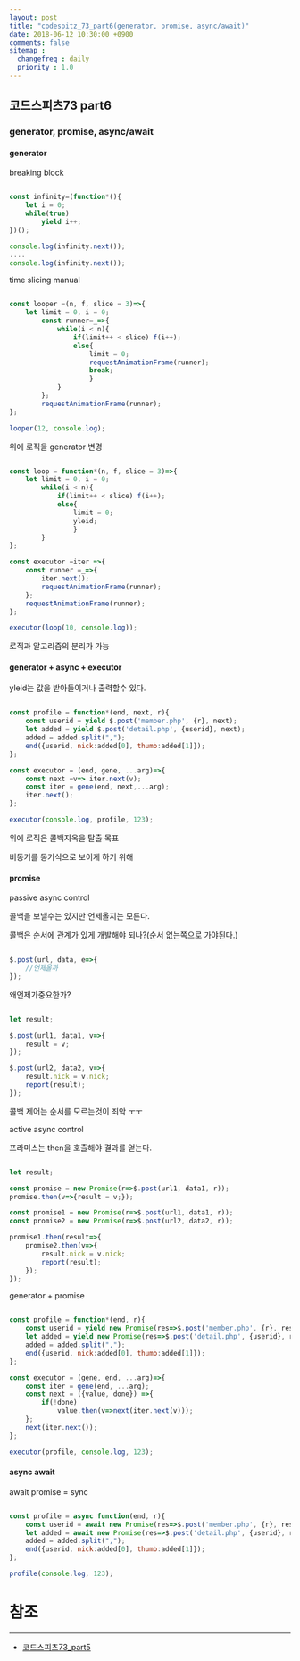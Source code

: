 ```yaml
---
layout: post
title: "codespitz_73_part6(generator, promise, async/await)"
date: 2018-06-12 10:30:00 +0900
comments: false
sitemap :
  changefreq : daily
  priority : 1.0
---
```


## 코드스피츠73 part6

### generator, promise, async/await

#### generator

breaking block

```javascript

const infinity=(function*(){
    let i = 0;
    while(true) 
        yield i++;
})();

console.log(infinity.next());
....
console.log(infinity.next());

```


time slicing manual

```javascript

const looper =(n, f, slice = 3)=>{
	let limit = 0, i = 0;
		const runner=_=>{
			while(i < n){
				if(limit++ < slice) f(i++);
				else{
					limit = 0;
					requestAnimationFrame(runner);
					break;
					}
			}
		};
		requestAnimationFrame(runner);
};

looper(12, console.log);

```

위에 로직을 generator 변경

```javascript

const loop = function*(n, f, slice = 3)=>{
	let limit = 0, i = 0;
        while(i < n){
            if(limit++ < slice) f(i++);
            else{
                limit = 0;
                yleid;
                }
        }
};

const executor =iter =>{
    const runner =_=>{
        iter.next();
        requestAnimationFrame(runner);
    };
    requestAnimationFrame(runner);
};

executor(loop(10, console.log));

```

로직과 알고리즘의 분리가 가능

#### generator + async + executor

yleid는 값을 받아들이거나 출력할수 있다.

```javascript

const profile = function*(end, next, r){
    const userid = yield $.post('member.php', {r}, next);
    let added = yield $.post('detail.php', {userid}, next);
    added = added.split(",");
    end({userid, nick:added[0], thumb:added[1]});
};

const executor = (end, gene, ...arg)=>{
    const next =v=> iter.next(v);
    const iter = gene(end, next,...arg);
    iter.next();
};

executor(console.log, profile, 123);

```

위에 로직은 콜백지옥을 탈출 목표 

비동기를 동기식으로 보이게 하기 위해

#### promise

passive async control

콜백을 보낼수는 있지만 언제올지는 모른다.

콜백은 순서에 관계가 있게 개발해야 되나?(순서 없는쪽으로 가야된다.)

```javascript

$.post(url, data, e=>{
    //언제올까
});

```

왜언제가중요한가?

```javascript

let result;

$.post(url1, data1, v=>{
    result = v;
});

$.post(url2, data2, v=>{
    result.nick = v.nick;
    report(result);
});

```

콜백 제어는 순서를 모르는것이 죄악 ㅜㅜ

active async control

프라미스는 then을 호출해야 결과를 얻는다.

```javascript

let result;

const promise = new Promise(r=>$.post(url1, data1, r));
promise.then(v=>{result = v;});

const promise1 = new Promise(r=>$.post(url1, data1, r));
const promise2 = new Promise(r=>$.post(url2, data2, r));

promise1.then(result=>{
    promise2.then(v=>{
        result.nick = v.nick;
        report(result);
    });
});

```
generator + promise

```javascript

const profile = function*(end, r){
    const userid = yield new Promise(res=>$.post('member.php', {r}, res));
    let added = yield new Promise(res=>$.post('detail.php', {userid}, res));
    added = added.split(",");
    end({userid, nick:added[0], thumb:added[1]});
};

const executor = (gene, end, ...arg)=>{
    const iter = gene(end, ...arg);
    const next = ({value, done}) =>{
        if(!done) 
            value.then(v=>next(iter.next(v)));
    };
    next(iter.next());
};

executor(profile, console.log, 123);

```

#### async await

await promise = sync

```javascript

const profile = async function(end, r){
    const userid = await new Promise(res=>$.post('member.php', {r}, res));
    let added = await new Promise(res=>$.post('detail.php', {userid}, res));
    added = added.split(",");
    end({userid, nick:added[0], thumb:added[1]});
};

profile(console.log, 123);


```


# 참조 
-----
* [코드스피츠73_part5](https://www.youtube.com/watch?v=Ma190j-D5Mg)
